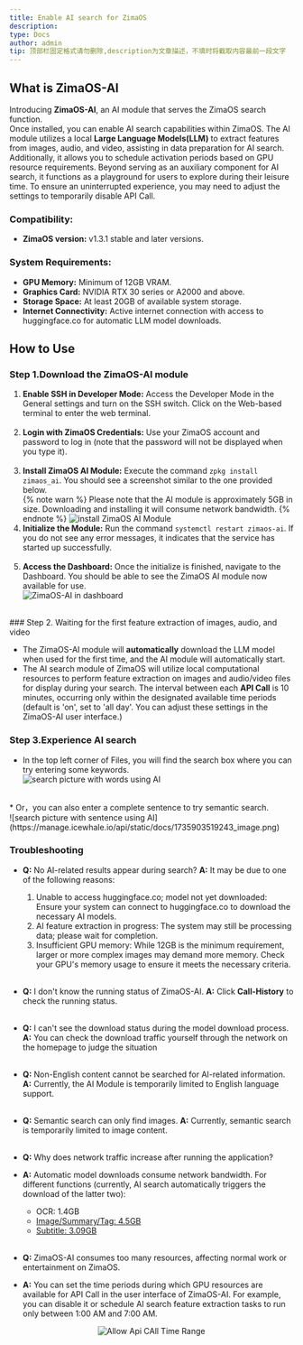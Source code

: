 ```yaml
---
title: Enable AI search for ZimaOS
description: 
type: Docs
author: admin
tip: 顶部栏固定格式请勿删除,description为文章描述，不填时将截取内容最前一段文字
---
```

## What is ZimaOS-AI
Introducing **ZimaOS-AI**, an AI module that serves the ZimaOS search function. <br>
Once installed, you can enable AI search capabilities within ZimaOS. The AI module utilizes a local **Large Language Models(LLM)** to extract features from images, audio, and video, assisting in data preparation for AI search. Additionally, it allows you to schedule activation periods based on GPU resource requirements. Beyond serving as an auxiliary component for AI search, it functions as a playground for users to explore during their leisure time. To ensure an uninterrupted experience, you may need to adjust the settings to temporarily disable API Call. <br>

### Compatibility: 
* **ZimaOS version:** v1.3.1 stable and later versions. <br>

### System Requirements:
* **GPU Memory:** Minimum of 12GB VRAM.
* **Graphics Card:** NVIDIA RTX 30 series or A2000 and above.
* **Storage Space:** At least 20GB of available system storage.
* **Internet Connectivity:** Active internet connection with access to huggingface.co for automatic LLM model downloads.

## How to Use
###  Step 1.Download the ZimaOS-AI module
1. **Enable SSH in Developer Mode:** Access the Developer Mode in the General settings and turn on the SSH switch. Click on the Web-based terminal to enter the web terminal. <br><br>
2. **Login with ZimaOS Credentials:** Use your ZimaOS account and password to log in (note that the password will not be displayed when you type it). <br><br>
3. **Install ZimaOS AI Module:** Execute the command `zpkg install zimaos_ai`. You should see a screenshot similar to the one provided below.<br>{% note warn %} Please note that the AI module is approximately 5GB in size. Downloading and installing it will consume network bandwidth. {% endnote %}
![install ZimaOS AI Module](https://manage.icewhale.io/api/static/docs/1735903071409_image.png)<br>
4. **Initialize the Module:** Run the command `systemctl restart zimaos-ai`. If you do not see any error messages, it indicates that the service has started up successfully. <br><br>
5. **Access the Dashboard:** Once the initialize is finished, navigate to the Dashboard. You should be able to see the ZimaOS AI module now available for use. <br>
![ZimaOS-AI in dashboard](https://manage.icewhale.io/api/static/docs/1735903287348_image.png)
<br>
### Step 2. Waiting for the first feature extraction of images, audio, and video

* The ZimaOS-AI module will **automatically** download the LLM model when used for the first time, and the AI ​​module will automatically start.<br>
* The AI search module of ZimaOS will utilize local computational resources to perform feature extraction on images and audio/video files for display during your search. The interval between each **API Call** is 10 minutes, occurring only within the designated available time periods (default is 'on', set to 'all day'. You can adjust these settings in the ZimaOS-AI user interface.) <br>

### Step 3.Experience AI search
* In the top left corner of Files, you will find the search box where you can try entering some keywords.<br>
![search picture with words using AI](https://manage.icewhale.io/api/static/docs/1735903472461_image.png)
<br>
* Or，you can also enter a complete sentence to try semantic search.<br>
![search picture with sentence using AI](https://manage.icewhale.io/api/static/docs/1735903519243_image.png)


### Troubleshooting
- **Q:** No AI-related results appear during search?
**A:**
  It may be due to one of the following reasons:
   1. Unable to access huggingface.co; model not yet downloaded: Ensure your system can connect to huggingface.co to download the necessary AI models.
   2. AI feature extraction in progress: The system may still be processing data; please wait for completion.
   3. Insufficient GPU memory: While 12GB is the minimum requirement, larger or more complex images may demand more memory. Check your GPU's memory usage to ensure it meets the necessary criteria.<br><br>
         
- **Q:** I don't know the running status of ZimaOS-AI.
**A:** Click **Call-History** to check the running status.<br><br>

  
- **Q:** I can't see the download status during the model download process.
**A:** You can check the download traffic yourself through the network on the homepage to judge the situation<br><br>

  
- **Q:** Non-English content cannot be searched for AI-related information.
**A:** Currently, the AI ​​Module is temporarily limited to English language support.<br><br>

  
- **Q:** Semantic search can only find images.
**A:** Currently, semantic search is temporarily limited to image content.<br><br>

- **Q:** Why does network traffic increase after running the application?
- **A:** Automatic model downloads consume network bandwidth. For different functions (currently, AI search automatically triggers the download of the latter two):

  - OCR: 1.4GB
  - <u>Image/Summary/Tag: 4.5GB</u>
  - <u>Subtitle: 3.09GB</u><br><br>
- **Q:** ZimaOS-AI consumes too many resources, affecting normal work or entertainment on ZimaOS.
- **A:** You can set the time periods during which GPU resources are available for API Call in the user interface of ZimaOS-AI. For example, you can disable it or schedule AI search feature extraction tasks to run only between 1:00 AM and 7:00 AM.
<div align="center">
  <img src="https://manage.icewhale.io/api/static/docs/1736132154512_copyImage.png" alt="Allow Api CAll Time Range" />
</div>
